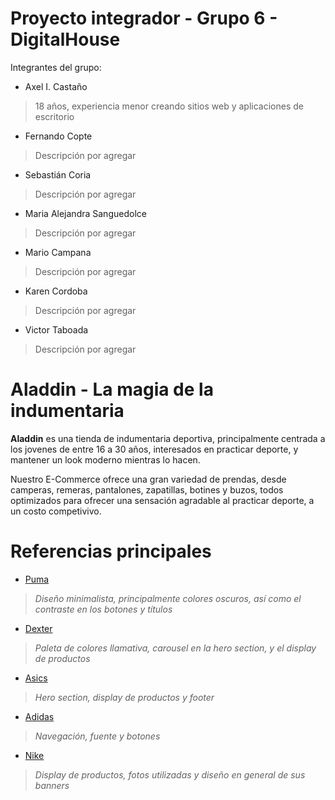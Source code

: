 # Proyecto integrador - Grupo 6 - DigitalHouse

Integrantes del grupo:
- Axel I. Castaño
> 18 años, experiencia menor creando sitios web y aplicaciones de escritorio
- Fernando Copte
> Descripción por agregar
- Sebastián Coria
> Descripción por agregar
- Maria Alejandra Sanguedolce
> Descripción por agregar
- Mario Campana
> Descripción por agregar
- Karen Cordoba
> Descripción por agregar
- Victor Taboada
> Descripción por agregar

# Aladdin - La magia de la indumentaria 

**Aladdin** es una tienda de indumentaria deportiva, principalmente centrada a los jovenes de entre 16 a 30 años, interesados en practicar deporte, y mantener un look moderno mientras lo hacen.

Nuestro E-Commerce ofrece una gran variedad de prendas, desde camperas, remeras, pantalones, zapatillas, botines y buzos, todos optimizados para ofrecer una sensación agradable al practicar deporte, a un costo competivivo.

# Referencias principales

- [Puma](https://ar.puma.com/?utm_source=GGL&utm_medium=BS&gclid=EAIaIQobChMIqMSe2aT2gQMVqVRIAB3WJA4EEAAYASAAEgJqiPD_BwE)

> *Diseño minimalista, principalmente colores oscuros, así como el contraste en los botones y títulos*

- [Dexter](https://www.dexter.com.ar/)

> *Paleta de colores llamativa, carousel en la hero section, y el display de productos*

- [Asics](https://www.asics.com.ar/)

> *Hero section, display de productos y footer*

- [Adidas](https://www.adidas.com.ar/?cm_mmc=AdieSEM_Google-_-Trademark-adidas-General-B-Exact-_-Trademark-adidas-X-General-_-adidas-_--_-dv:eCom-_-cm_mmca1=AR-_-cm_mmc2=&-_-ds_kid=43700041731365975-_-&-_-ds_agid=58700004850253847&af_reengagement_window=30d&is_retargeting=true&pid=googleadwords_temp&c=Trademark-adidas-General-B-Exact&af_channel=Search&&&gclid=Cj0KCQjw7JOpBhCfARIsAL3bobeSuW8Wb1ker7-hWBlmI7ueYF2Fo5-wGQeGRV1rUSyMS_eYMJd86dcaAi5oEALw_wcB&gclsrc=aw.ds)

> *Navegación, fuente y botones*

- [Nike](https://www.nike.com.ar/?gclid=EAIaIQobChMIz_LY8KT2gQMVcxitBh1Z2QYAEAAYASAAEgLyM_D_BwE)

> *Display de productos, fotos utilizadas y diseño en general de sus banners*
